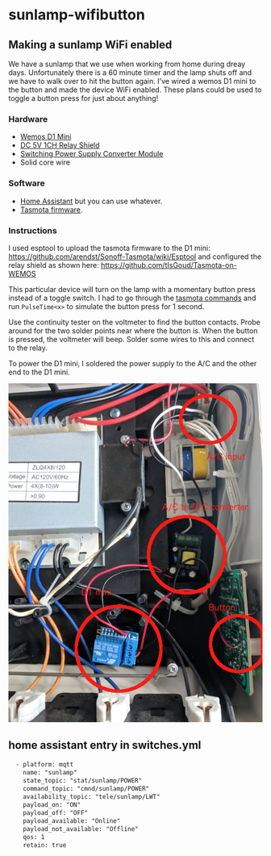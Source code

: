 # sunlamp-wifibutton

## Making a sunlamp WiFi enabled
We have a sunlamp that we use when working from home during dreay days. Unfortunately there is a 60 minute timer and the lamp shuts off and we have to walk over to hit the button again. I've wired a wemos D1 mini to the button and made the device WiFi enabled. These plans could be used to toggle a button press for just about anything!


### Hardware
* [Wemos D1 Mini](https://www.banggood.com/3Pcs-Wemos-D1-Mini-V2_3_0-WIFI-Internet-Of-Things-Development-Board-Based-ESP8266-ESP-12S-4MB-FLASH-p-1230988.html?rmmds=myorder)
* [DC 5V 1CH Relay Shield](https://www.banggood.com/3Pcs-DC-5V-1CH-Relay-Shield-V2-Version-2-For-WEMOS-D1-Mini-ESP8266-WiFi-Module-p-1123511.html?rmmds=myorder&cur_warehouse=CN)
* [Switching Power Supply Converter Module](https://www.amazon.com/gp/product/B01FA0KJFA/)
* Solid core wire

### Software
* [Home Assistant](https://home-assistant.io/) but you can use whatever.
* [Tasmota firmware](https://github.com/arendst/Sonoff-Tasmota).

### Instructions
I used esptool to upload the tasmota firmware to the D1 mini: https://github.com/arendst/Sonoff-Tasmota/wiki/Esptool
and configured the relay shield as shown here: https://github.com/tIsGoud/Tasmota-on-WEMOS

This particular device will turn on the lamp with a momentary button press instead of a toggle switch. I had to go through the [tasmota commands](https://github.com/arendst/Sonoff-Tasmota/wiki/Commands) and run ```PulseTime<x>``` to simulate the button press for 1 second.

Use the continuity tester on the voltmeter to find the button contacts. Probe around for the two solder points near where the button is. When the button is pressed, the voltmeter will beep. Solder some wires to this and connect to the relay.

To power the D1 mini, I soldered the power supply to the A/C and the other end to the D1 mini.

![inside](https://github.com/stevenixng/sunlamp-wifibutton/blob/master/pictures/inside.jpg "sorry for the terrible graphics")

## home assistant entry in switches.yml
```
  - platform: mqtt
    name: "sunlamp"
    state_topic: "stat/sunlamp/POWER"
    command_topic: "cmnd/sunlamp/POWER"
    availability_topic: "tele/sunlamp/LWT"
    payload_on: "ON"
    payload_off: "OFF"
    payload_available: "Online"
    payload_not_available: "Offline"
    qos: 1
    retain: true
```
